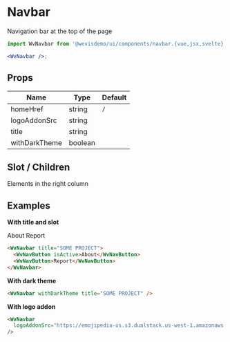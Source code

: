 # Navbar

Navigation bar at the top of the page

<WvNavbar />

```jsx
import WvNavbar from '@wevisdemo/ui/components/navbar.{vue,jsx,svelte}';

<WvNavbar />;
```

## Props

| Name          | Type    | Default |
| ------------- | ------- | ------- |
| homeHref      | string  | `/`     |
| logoAddonSrc  | string  |         |
| title         | string  |         |
| withDarkTheme | boolean |         |

## Slot / Children

Elements in the right column

## Examples

**With title and slot**

<WvNavbar title="SOME PROJECT">
  <WvNavButton isActive>About</WvNavButton>
  <WvNavButton>Report</WvNavButton>
</WvNavbar>

```html
<WvNavbar title="SOME PROJECT">
  <WvNavButton isActive>About</WvNavButton>
  <WvNavButton>Report</WvNavButton>
</WvNavbar>
```

**With dark theme**

<WvNavbar withDarkTheme title="SOME PROJECT" />

```html
<WvNavbar withDarkTheme title="SOME PROJECT" />
```

**With logo addon**

<WvNavbar logoAddonSrc="https://emojipedia-us.s3.dualstack.us-west-1.amazonaws.com/thumbs/120/apple/285/sparkles_2728.png" />

```html
<WvNavbar
  logoAddonSrc="https://emojipedia-us.s3.dualstack.us-west-1.amazonaws.com/thumbs/120/apple/285/sparkles_2728.png"
/>
```
